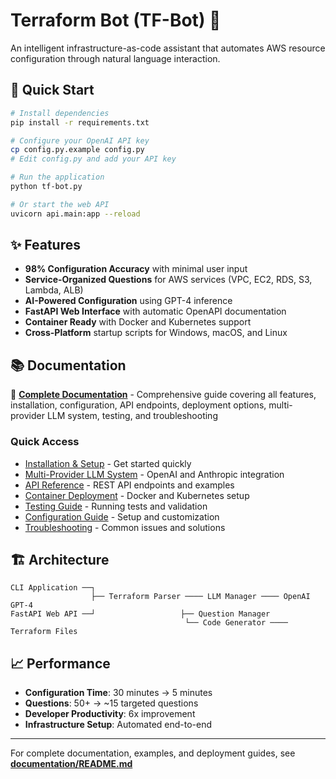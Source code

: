 # Terraform Bot (TF-Bot) 🤖

An intelligent infrastructure-as-code assistant that automates AWS resource configuration through natural language interaction.

## 🚀 Quick Start

```bash
# Install dependencies
pip install -r requirements.txt

# Configure your OpenAI API key
cp config.py.example config.py
# Edit config.py and add your API key

# Run the application
python tf-bot.py

# Or start the web API
uvicorn api.main:app --reload
```

## ✨ Features

- **98% Configuration Accuracy** with minimal user input
- **Service-Organized Questions** for AWS services (VPC, EC2, RDS, S3, Lambda, ALB)
- **AI-Powered Configuration** using GPT-4 inference
- **FastAPI Web Interface** with automatic OpenAPI documentation
- **Container Ready** with Docker and Kubernetes support
- **Cross-Platform** startup scripts for Windows, macOS, and Linux

## 📚 Documentation

📖 **[Complete Documentation](documentation/README.md)** - Comprehensive guide covering all features, installation, configuration, API endpoints, deployment options, multi-provider LLM system, testing, and troubleshooting

### Quick Access
- [Installation & Setup](documentation/README.md#installation--setup) - Get started quickly
- [Multi-Provider LLM System](documentation/README.md#multi-provider-llm-system) - OpenAI and Anthropic integration
- [API Reference](documentation/README.md#api-reference) - REST API endpoints and examples
- [Container Deployment](documentation/README.md#container--deployment) - Docker and Kubernetes setup
- [Testing Guide](documentation/README.md#testing) - Running tests and validation
- [Configuration Guide](documentation/README.md#configuration) - Setup and customization
- [Troubleshooting](documentation/README.md#troubleshooting) - Common issues and solutions

## 🏗️ Architecture

```
CLI Application ──┐
                  ├── Terraform Parser ──── LLM Manager ──── OpenAI GPT-4
FastAPI Web API ──┘                   ├── Question Manager
                                       └── Code Generator ──── Terraform Files
```

## 📈 Performance

- **Configuration Time**: 30 minutes → 5 minutes
- **Questions**: 50+ → ~15 targeted questions  
- **Developer Productivity**: 6x improvement
- **Infrastructure Setup**: Automated end-to-end

---

For complete documentation, examples, and deployment guides, see **[documentation/README.md](documentation/README.md)**
